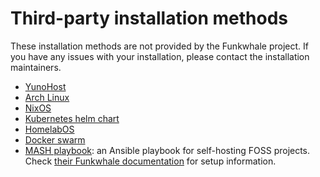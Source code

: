 # Third-party installation methods

These installation methods are not provided by the Funkwhale project. If you have any issues with your installation, please contact the installation maintainers.

- [YunoHost](https://github.com/YunoHost-Apps/funkwhale_ynh)
- [Arch Linux](https://wiki.archlinux.org/index.php/Funkwhale)
- [NixOS](https://github.com/mmai/funkwhale-nixos)
- [Kubernetes helm chart](https://gitlab.com/ananace/charts/)
- [HomelabOS](https://homelabos.com/docs/software/funkwhale/)
- [Docker swarm](https://github.com/fedeb95/funkwhale-swarm)
- [MASH playbook](https://github.com/mother-of-all-self-hosting/mash-playbook): an Ansible playbook for self-hosting FOSS projects. Check [their Funkwhale documentation](https://github.com/mother-of-all-self-hosting/mash-playbook/blob/main/docs/services/funkwhale.md) for setup information.
